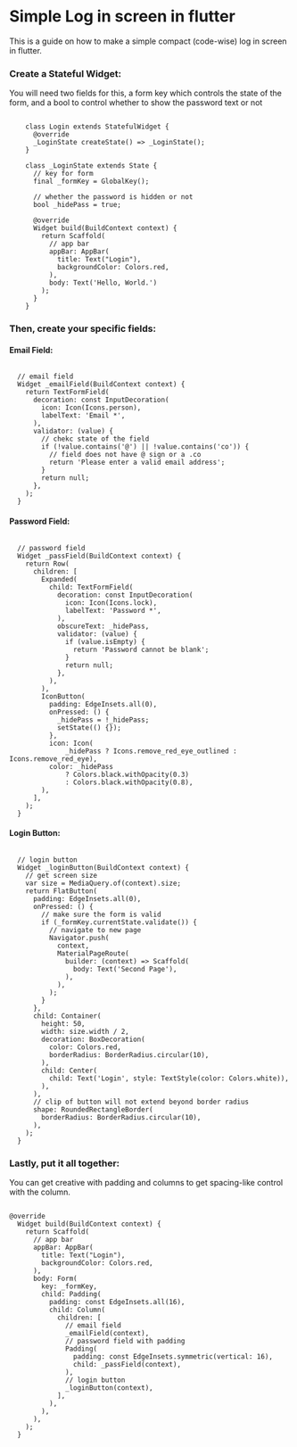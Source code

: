 # Simple Log in screen in flutter

This is a guide on how to make a simple compact (code-wise) log in screen in flutter.

### Create a Stateful Widget:

You will need two fields for this, a form key which controls the state of the form, and a bool to control whether to show the password text or not

<pre><code>
	class Login extends StatefulWidget {
	  @override
	  _LoginState createState() => _LoginState();
	}

	class _LoginState extends State<Login> {
	  // key for form
	  final _formKey = GlobalKey<FormState>();

	  // whether the password is hidden or not
	  bool _hidePass = true;

	  @override
	  Widget build(BuildContext context) {
	    return Scaffold(
	      // app bar
	      appBar: AppBar(
	        title: Text("Login"),
	        backgroundColor: Colors.red,
	      ),
	      body: Text('Hello, World.')
	    );
	  }
	}
</code></pre>

### Then, create your specific fields:

#### Email Field:
<pre><code>
  // email field
  Widget _emailField(BuildContext context) {
    return TextFormField(
      decoration: const InputDecoration(
        icon: Icon(Icons.person),
        labelText: 'Email *',
      ),
      validator: (value) {
        // chekc state of the field
        if (!value.contains('@') || !value.contains('co')) {
          // field does not have @ sign or a .co
          return 'Please enter a valid email address';
        }
        return null;
      },
    );
  }
</code></pre>

#### Password Field:
<pre><code>
  // password field
  Widget _passField(BuildContext context) {
    return Row(
      children: [
        Expanded(
          child: TextFormField(
            decoration: const InputDecoration(
              icon: Icon(Icons.lock),
              labelText: 'Password *',
            ),
            obscureText: _hidePass,
            validator: (value) {
              if (value.isEmpty) {
                return 'Password cannot be blank';
              }
              return null;
            },
          ),
        ),
        IconButton(
          padding: EdgeInsets.all(0),
          onPressed: () {
            _hidePass = !_hidePass;
            setState(() {});
          },
          icon: Icon(
              _hidePass ? Icons.remove_red_eye_outlined : Icons.remove_red_eye),
          color: _hidePass
              ? Colors.black.withOpacity(0.3)
              : Colors.black.withOpacity(0.8),
        ),
      ],
    );
  }
</code></pre>

#### Login Button:
<pre><code>
  // login button
  Widget _loginButton(BuildContext context) {
    // get screen size
    var size = MediaQuery.of(context).size;
    return FlatButton(
      padding: EdgeInsets.all(0),
      onPressed: () {
        // make sure the form is valid
        if (_formKey.currentState.validate()) {
          // navigate to new page
          Navigator.push(
            context,
            MaterialPageRoute(
              builder: (context) => Scaffold(
                body: Text('Second Page'),
              ),
            ),
          );
        }
      },
      child: Container(
        height: 50,
        width: size.width / 2,
        decoration: BoxDecoration(
          color: Colors.red,
          borderRadius: BorderRadius.circular(10),
        ),
        child: Center(
          child: Text('Login', style: TextStyle(color: Colors.white)),
        ),
      ),
      // clip of button will not extend beyond border radius
      shape: RoundedRectangleBorder(
        borderRadius: BorderRadius.circular(10),
      ),
    );
  }
</code></pre>

### Lastly, put it all together:

You can get creative with padding and columns to get spacing-like control with the column.

<pre><code>
@override
  Widget build(BuildContext context) {
    return Scaffold(
      // app bar
      appBar: AppBar(
        title: Text("Login"),
        backgroundColor: Colors.red,
      ),
      body: Form(
        key: _formKey,
        child: Padding(
          padding: const EdgeInsets.all(16),
          child: Column(
            children: [
              // email field
              _emailField(context),
              // password field with padding
              Padding(
                padding: const EdgeInsets.symmetric(vertical: 16),
                child: _passField(context),
              ),
              // login button
              _loginButton(context),
            ],
          ),
        ),
      ),
    );
  }
</code></pre>







